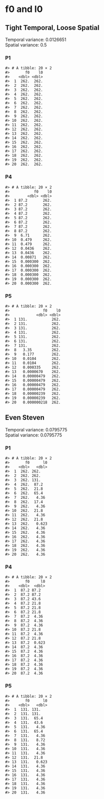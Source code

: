 f0 and l0
================

## Tight Temporal, Loose Spatial

Temporal variance: 0.0126651  
Spatial variance: 0.5

### P1

    #> # A tibble: 20 × 2
    #>       f0    l0
    #>    <dbl> <dbl>
    #>  1  262.  262.
    #>  2  262.  262.
    #>  3  262.  262.
    #>  4  262.  262.
    #>  5  262.  262.
    #>  6  262.  262.
    #>  7  262.  262.
    #>  8  262.  262.
    #>  9  262.  262.
    #> 10  262.  262.
    #> 11  262.  262.
    #> 12  262.  262.
    #> 13  262.  262.
    #> 14  262.  262.
    #> 15  262.  262.
    #> 16  262.  262.
    #> 17  262.  262.
    #> 18  262.  262.
    #> 19  262.  262.
    #> 20  262.  262.

### P4

    #> # A tibble: 20 × 2
    #>           f0    l0
    #>        <dbl> <dbl>
    #>  1 87.2       262.
    #>  2 87.2       262.
    #>  3 87.2       262.
    #>  4 87.2       262.
    #>  5 87.2       262.
    #>  6 87.2       262.
    #>  7 87.2       262.
    #>  8 87.2       262.
    #>  9  6.71      262.
    #> 10  0.479     262.
    #> 11  0.479     262.
    #> 12  0.0436    262.
    #> 13  0.0436    262.
    #> 14  0.00871   262.
    #> 15  0.000300  262.
    #> 16  0.000300  262.
    #> 17  0.000300  262.
    #> 18  0.000300  262.
    #> 19  0.000300  262.
    #> 20  0.000300  262.

### P5

    #> # A tibble: 20 × 2
    #>               f0    l0
    #>            <dbl> <dbl>
    #>  1 131.           262.
    #>  2 131.           262.
    #>  3 131.           262.
    #>  4 131.           262.
    #>  5 131.           262.
    #>  6 131.           262.
    #>  7 131.           262.
    #>  8   3.35         262.
    #>  9   0.177        262.
    #> 10   0.0104       262.
    #> 11   0.0104       262.
    #> 12   0.000335     262.
    #> 13   0.0000670    262.
    #> 14   0.00000479   262.
    #> 15   0.00000479   262.
    #> 16   0.00000479   262.
    #> 17   0.00000479   262.
    #> 18   0.00000239   262.
    #> 19   0.00000239   262.
    #> 20   0.000000218  262.

## Even Steven

Temporal variance: 0.0795775  
Spatial variance: 0.0795775

### P1

    #> # A tibble: 20 × 2
    #>       f0      l0
    #>    <dbl>   <dbl>
    #>  1  262. 262.   
    #>  2  262. 262.   
    #>  3  262. 131.   
    #>  4  262.  87.2  
    #>  5  262.  21.8  
    #>  6  262.  65.4  
    #>  7  262.   4.36 
    #>  8  262.  17.4  
    #>  9  262.   4.36 
    #> 10  262.  21.8  
    #> 11  262.   4.36 
    #> 12  262.  21.8  
    #> 13  262.   0.623
    #> 14  262.   4.36 
    #> 15  262.   4.36 
    #> 16  262.   4.36 
    #> 17  262.   4.36 
    #> 18  262.   4.36 
    #> 19  262.   4.36 
    #> 20  262.   4.36

### P4

    #> # A tibble: 20 × 2
    #>       f0     l0
    #>    <dbl>  <dbl>
    #>  1  87.2 87.2  
    #>  2  87.2 87.2  
    #>  3  87.2 43.6  
    #>  4  87.2 21.8  
    #>  5  87.2 21.8  
    #>  6  87.2 21.8  
    #>  7  87.2  4.36 
    #>  8  87.2  4.36 
    #>  9  87.2  4.36 
    #> 10  87.2 21.8  
    #> 11  87.2  4.36 
    #> 12  87.2 21.8  
    #> 13  87.2  0.623
    #> 14  87.2  4.36 
    #> 15  87.2  4.36 
    #> 16  87.2  4.36 
    #> 17  87.2  4.36 
    #> 18  87.2  4.36 
    #> 19  87.2  4.36 
    #> 20  87.2  4.36

### P5

    #> # A tibble: 20 × 2
    #>       f0      l0
    #>    <dbl>   <dbl>
    #>  1  131. 131.   
    #>  2  131. 131.   
    #>  3  131.  65.4  
    #>  4  131.  43.6  
    #>  5  131.   4.36 
    #>  6  131.  65.4  
    #>  7  131.   4.36 
    #>  8  131.   8.72 
    #>  9  131.   4.36 
    #> 10  131.   4.36 
    #> 11  131.   4.36 
    #> 12  131.  21.8  
    #> 13  131.   0.623
    #> 14  131.   4.36 
    #> 15  131.   4.36 
    #> 16  131.   4.36 
    #> 17  131.   4.36 
    #> 18  131.   4.36 
    #> 19  131.   4.36 
    #> 20  131.   4.36
